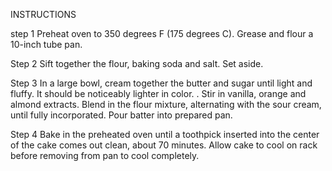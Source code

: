INSTRUCTIONS

step 1
Preheat oven to 350 degrees F (175 degrees C). Grease and flour a 10-inch tube pan.

Step 2
Sift together the flour, baking soda and salt. Set aside.

Step 3
In a large bowl, cream together the butter and sugar until light and fluffy. It should be noticeably lighter in color.  . Stir in vanilla, orange and almond extracts. Blend in the flour mixture, alternating with the sour cream, until fully incorporated. Pour batter into prepared pan.

Step 4
Bake in the preheated oven until a toothpick inserted into the center of the cake comes out clean, about 70 minutes. Allow cake to cool on rack before removing from pan to cool completely.
